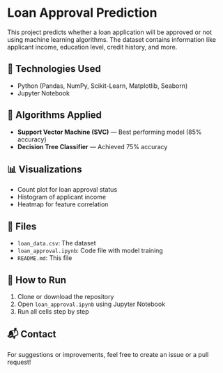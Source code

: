 # Loan Approval Prediction

This project predicts whether a loan application will be approved or not using machine learning algorithms. The dataset contains information like applicant income, education level, credit history, and more.

## 🔧 Technologies Used

- Python (Pandas, NumPy, Scikit-Learn, Matplotlib, Seaborn)
- Jupyter Notebook

## 🧠 Algorithms Applied

- **Support Vector Machine (SVC)** — Best performing model (85% accuracy)
- **Decision Tree Classifier** — Achieved 75% accuracy

## 📊 Visualizations

- Count plot for loan approval status
- Histogram of applicant income
- Heatmap for feature correlation

## 📁 Files

- `loan_data.csv`: The dataset
- `loan_approval.ipynb`: Code file with model training
- `README.md`: This file

## 🚀 How to Run

1. Clone or download the repository
2. Open `loan_approval.ipynb` using Jupyter Notebook
3. Run all cells step by step

## 📬 Contact

For suggestions or improvements, feel free to create an issue or a pull request!
